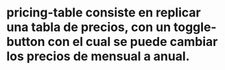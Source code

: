 # pricing-table consiste en replicar una tabla de precios, con un toggle-button con el cual se puede cambiar los precios de mensual a anual.
